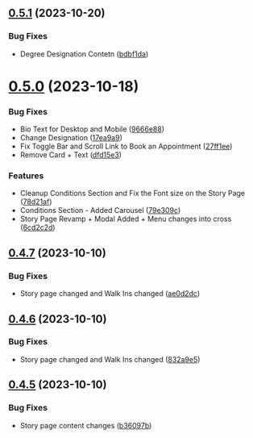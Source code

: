 ## [0.5.1](https://github.com/Prathamesh-Shanbhag/Thrive-Physiotherapy/compare/v0.5.0...v0.5.1) (2023-10-20)


### Bug Fixes

* Degree Designation Contetn ([bdbf1da](https://github.com/Prathamesh-Shanbhag/Thrive-Physiotherapy/commit/bdbf1da67d8cf242e66b06b3d652f2a36e277980))



# [0.5.0](https://github.com/Prathamesh-Shanbhag/Thrive-Physiotherapy/compare/v0.4.7...v0.5.0) (2023-10-18)


### Bug Fixes

* Bio Text for Desktop and Mobile ([9666e88](https://github.com/Prathamesh-Shanbhag/Thrive-Physiotherapy/commit/9666e8865e5a7b32eb2753ab87a54105feb7d362))
* Change Designation ([17ea9a9](https://github.com/Prathamesh-Shanbhag/Thrive-Physiotherapy/commit/17ea9a92053ec485ee8c6d7285620dc9ac823279))
* Fix Toggle Bar and Scroll Link to Book an Appointment ([27ff1ee](https://github.com/Prathamesh-Shanbhag/Thrive-Physiotherapy/commit/27ff1ee74ea27dc994d488802dc11443ac0f6f0c))
* Remove Card + Text ([dfd15e3](https://github.com/Prathamesh-Shanbhag/Thrive-Physiotherapy/commit/dfd15e3f9d503f667866a595936bafb03e1201f9))


### Features

* Cleanup Conditions Section  and Fix the Font size on the Story Page ([78d21af](https://github.com/Prathamesh-Shanbhag/Thrive-Physiotherapy/commit/78d21af6d47a62a9cd0e46b4595ac2476b2d4706))
* Conditions Section - Added Carousel ([79e309c](https://github.com/Prathamesh-Shanbhag/Thrive-Physiotherapy/commit/79e309ce32e8ddd227c52aa91ca9b051e3fc48c2))
* Story Page Revamp + Modal Added + Menu changes into cross ([6cd2c2d](https://github.com/Prathamesh-Shanbhag/Thrive-Physiotherapy/commit/6cd2c2d3e30b30aaaeb3b2ce0356532747469810))



## [0.4.7](https://github.com/Prathamesh-Shanbhag/Thrive-Physiotherapy/compare/v0.4.6...v0.4.7) (2023-10-10)


### Bug Fixes

* Story page changed and Walk Ins changed ([ae0d2dc](https://github.com/Prathamesh-Shanbhag/Thrive-Physiotherapy/commit/ae0d2dc79fddbbb807c5a624d8f31e297fe0a470))



## [0.4.6](https://github.com/Prathamesh-Shanbhag/Thrive-Physiotherapy/compare/v0.4.5...v0.4.6) (2023-10-10)


### Bug Fixes

* Story page changed and Walk Ins changed ([832a9e5](https://github.com/Prathamesh-Shanbhag/Thrive-Physiotherapy/commit/832a9e50734298c9a915cd76232abc21b436bcd4))



## [0.4.5](https://github.com/Prathamesh-Shanbhag/Thrive-Physiotherapy/compare/v0.4.4...v0.4.5) (2023-10-10)


### Bug Fixes

* Story page content changes ([b36097b](https://github.com/Prathamesh-Shanbhag/Thrive-Physiotherapy/commit/b36097b8dd553f3a98b5b3e7ef435529c7a3dc19))



